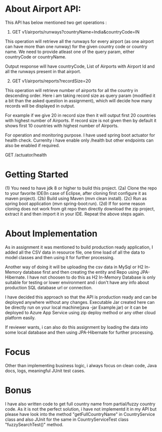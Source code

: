 # About Airport API:
This API has below mentioned two get operations :

1) GET v1/airports/runways?countryName=India&countryCode=IN

This operation will retrieve all the runways for every airport (as one airport can have more than one runway) for the given country code or country name. We need to provide atleast one of the query param, either countryCode or countryName.

Output response will have countryCode, List of Airports with Airport Id and all the runways present in that airport.

2) GET v1/airports/reports?recordSize=20

This operation will retrieve number of airports for all the country in descending order.
Here i am taking record size as query param (modified it a bit than the asked question in assignment), which will decide how many records will be displayed in output.

For example if we give 20 in record size then it will output first 20 countries with highest number of Airports.
If record size is not given then by default it shows first 10 countries with highest number of Airports.


For operation and monitoring purpose. I have used spring boot actuator for health check. Currenlty i have enable only /health but other endpoints can also be enabled if required.

GET /actuator/health


# Getting Started

(1) You need to have jdk 8 or higher to build this project.
(2a) Clone the repo to your favorite IDE(In case of Eclipse, after cloning first configure it as maven project).
(2b) Build using Maven (mvn clean install).
(2c) Run as spring boot application (mvn spring-boot:run).
(2d) If for some reason cloning does not work from git repo then directly download the zip project, extract it and then import it in your IDE. Repeat the above steps again.


# About Implementation
As in assignment it was mentioned to build production ready application, I added all the CSV data in resource file, one time load of all the data to model classes and then using it for further processing.

Another way of doing it will be uploading the csv data in MySql or H2 In-Memory database first and then creating the entity and Repo using JPA-Hibernate. I have not choosen to do this as H2 In-Memory Database is only suitable for testing or lower environment and i don't have any info about production SQL database url or connection.

I have decided this approach so that the API is production ready and can be deployed anywhere without any changes.
Executable Jar created here can be directly run on your local machine(java -jar Example.jar) or it can be deployed to Azure App Service using zip deploy method or any other cloud platform easily. 

If reviewer wants, i can also do this assignment by loading the data into some local database and then using JPA-Hibernate for further processing.

# Focus
Other than implementing business logic, i always focus on clean code, Java docs, logs, meaningful JUnit test cases.

# Bonus
I have also written code to get full country name from partial/fuzzy country code. As it is not the perfect solution, i have not implementd it in my API but please have look into the method "getFullCountryName" in CountryService class and also JUnit for the same in CountryServiceTest class "fuzzySearchTest()" method.

